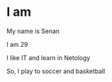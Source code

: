 # I am

My name is Senan

I am 29

I like IT and learn in Netology

So, I play to soccer and basketball